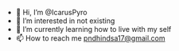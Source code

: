- 👋 Hi, I’m @IcarusPyro
- 👀 I’m interested in not existing
- 🌱 I’m currently learning how to live with my self
- 📫 How to reach me pndhindsa17@gmail.com
